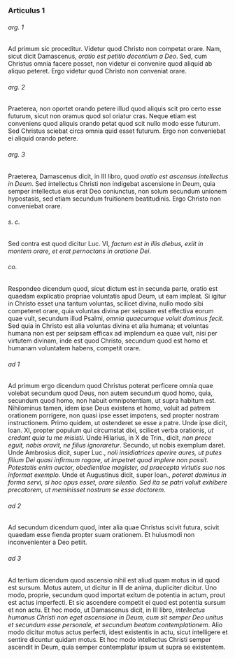 ### Articulus 1

###### arg. 1
Ad primum sic proceditur. Videtur quod Christo non competat orare. Nam, sicut dicit Damascenus, *oratio est petitio decentium a Deo*. Sed, cum Christus omnia facere posset, non videtur ei convenire quod aliquid ab aliquo peteret. Ergo videtur quod Christo non conveniat orare.

###### arg. 2
Praeterea, non oportet orando petere illud quod aliquis scit pro certo esse futurum, sicut non oramus quod sol oriatur cras. Neque etiam est conveniens quod aliquis orando petat quod scit nullo modo esse futurum. Sed Christus sciebat circa omnia quid esset futurum. Ergo non conveniebat ei aliquid orando petere.

###### arg. 3
Praeterea, Damascenus dicit, in III libro, quod *oratio est ascensus intellectus in Deum*. Sed intellectus Christi non indigebat ascensione in Deum, quia semper intellectus eius erat Deo coniunctus, non solum secundum unionem hypostasis, sed etiam secundum fruitionem beatitudinis. Ergo Christo non conveniebat orare.

###### s. c.
Sed contra est quod dicitur Luc. VI, *factum est in illis diebus, exiit in montem orare, et erat pernoctans in oratione Dei*.

###### co.
Respondeo dicendum quod, sicut dictum est in secunda parte, oratio est quaedam explicatio propriae voluntatis apud Deum, ut eam impleat. Si igitur in Christo esset una tantum voluntas, scilicet divina, nullo modo sibi competeret orare, quia voluntas divina per seipsam est effectiva eorum quae vult, secundum illud Psalmi, *omnia quaecumque voluit dominus fecit*. Sed quia in Christo est alia voluntas divina et alia humana; et voluntas humana non est per seipsam efficax ad implendum ea quae vult, nisi per virtutem divinam, inde est quod Christo, secundum quod est homo et humanam voluntatem habens, competit orare.

###### ad 1
Ad primum ergo dicendum quod Christus poterat perficere omnia quae volebat secundum quod Deus, non autem secundum quod homo, quia, secundum quod homo, non habuit omnipotentiam, ut supra habitum est. Nihilominus tamen, idem ipse Deus existens et homo, voluit ad patrem orationem porrigere, non quasi ipse esset impotens, sed propter nostram instructionem. Primo quidem, ut ostenderet se esse a patre. Unde ipse dicit, Ioan. XI, propter populum qui circumstat dixi, scilicet verba orationis, *ut credant quia tu me misisti*. Unde Hilarius, in X de Trin., dicit, *non prece eguit, nobis oravit, ne filius ignoraretur*. Secundo, ut nobis exemplum daret. Unde Ambrosius dicit, super Luc., *noli insidiatrices aperire aures, ut putes filium Dei quasi infirmum rogare, ut impetret quod implere non possit. Potestatis enim auctor, obedientiae magister, ad praecepta virtutis suo nos informat exemplo*. Unde et Augustinus dicit, super Ioan., *poterat dominus in forma servi, si hoc opus esset, orare silentio. Sed ita se patri voluit exhibere precatorem, ut meminisset nostrum se esse doctorem*.

###### ad 2
Ad secundum dicendum quod, inter alia quae Christus scivit futura, scivit quaedam esse fienda propter suam orationem. Et huiusmodi non inconvenienter a Deo petiit.

###### ad 3
Ad tertium dicendum quod ascensio nihil est aliud quam motus in id quod est sursum. Motus autem, ut dicitur in III de anima, dupliciter dicitur. Uno modo, proprie, secundum quod importat exitum de potentia in actum, prout est actus imperfecti. Et sic ascendere competit ei quod est potentia sursum et non actu. Et hoc modo, ut Damascenus dicit, in III libro, *intellectus humanus Christi non eget ascensione in Deum, cum sit semper Deo unitus et secundum esse personale, et secundum beatam contemplationem*. Alio modo dicitur motus actus perfecti, idest existentis in actu, sicut intelligere et sentire dicuntur quidam motus. Et hoc modo intellectus Christi semper ascendit in Deum, quia semper contemplatur ipsum ut supra se existentem.

